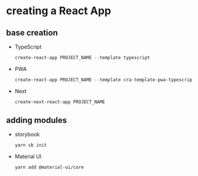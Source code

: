 # creating a React App

## base creation
- TypeScript
	```powershell
	create-react-app PROJECT_NAME --template typescript
	```
- PWA
	```powershell
	create-react-app PROJECT_NAME --template cra-template-pwa-typescript
	```
- Next
	```powershell
	create-next-react-app PROJECT_NAME
	```
## adding modules
- storybook
	```sh
	yarn sb init
	```
- Material UI
	```sh
	yarn add @material-ui/core
	```
<!--stackedit_data:
eyJoaXN0b3J5IjpbLTIxNDMxNzI1NThdfQ==
-->